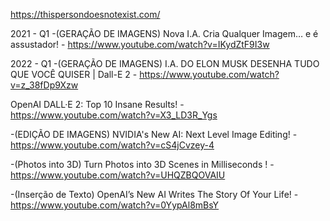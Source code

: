 https://thispersondoesnotexist.com/


2021 - Q1
-(GERAÇÃO DE IMAGENS) Nova I.A. Cria Qualquer Imagem… e é assustador! -  https://www.youtube.com/watch?v=IKydZtF9I3w



2022 - Q1
-(GERAÇÃO DE IMAGENS) I.A. DO ELON MUSK DESENHA TUDO QUE VOCÊ QUISER | Dall-E 2 - https://www.youtube.com/watch?v=z_38fDp9Xzw

OpenAI DALL·E 2: Top 10 Insane Results! - https://www.youtube.com/watch?v=X3_LD3R_Ygs

-(EDIÇÃO DE IMAGENS) NVIDIA's New AI: Next Level Image Editing! - https://www.youtube.com/watch?v=cS4jCvzey-4

-(Photos into 3D) Turn Photos into 3D Scenes in Milliseconds ! - https://www.youtube.com/watch?v=UHQZBQOVAIU

-(Inserção de Texto) OpenAI’s New AI Writes The Story Of Your Life! - https://www.youtube.com/watch?v=0YypAl8mBsY
